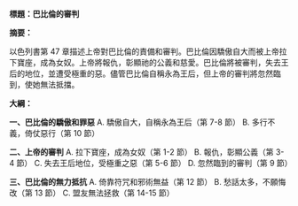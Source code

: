 **標題：巴比倫的審判**

**摘要：**

以色列書第 47 章描述上帝對巴比倫的責備和審判。巴比倫因驕傲自大而被上帝拉下寶座，成為女奴。上帝將報仇，彰顯祂的公義和慈愛。巴比倫將被審判，失去王后的地位，並遭受極重的惡。儘管巴比倫自稱永為王后，但上帝的審判將忽然臨到，使她無法抵擋。

**大綱：**

**一、巴比倫的驕傲和罪惡**
    A. 驕傲自大，自稱永為王后（第 7-8 節）
    B. 多行不義，倚仗惡行（第 10 節）

**二、上帝的審判**
    A. 拉下寶座，成為女奴（第 1-2 節）
    B. 報仇，彰顯公義（第 3-4 節）
    C. 失去王后地位，受極重之惡（第 5-6 節）
    D. 忽然臨到的審判（第 9 節）

**三、巴比倫的無力抵抗**
    A. 倚靠符咒和邪術無益（第 12 節）
    B. 愁話太多，不願悔改（第 13 節）
    C. 盟友無法拯救（第 14-15 節）